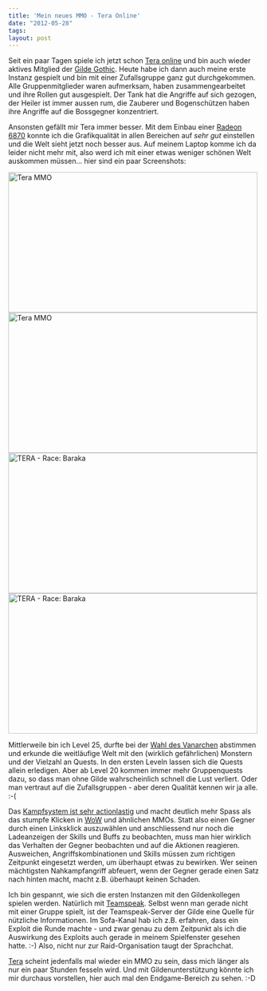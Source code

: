 ```yaml
---
title: 'Mein neues MMO - Tera Online'
date: "2012-05-28"
tags: 
layout: post
---
```

Seit ein paar Tagen spiele ich jetzt schon [Tera online][0] und bin auch wieder aktives Mitglied der [Gilde Gothic][1]. Heute habe ich dann auch meine erste Instanz gespielt und bin mit einer Zufallsgruppe ganz gut durchgekommen. Alle Gruppenmitglieder waren aufmerksam, haben zusammengearbeitet und ihre Rollen gut ausgespielt. Der Tank hat die Angriffe auf sich gezogen, der Heiler ist immer aussen rum, die Zauberer und Bogenschützen haben ihre Angriffe auf die Bossgegner konzentriert.

Ansonsten gefällt mir Tera immer besser. Mit dem Einbau einer [Radeon 6870][2] konnte ich die Grafikqualität in allen Bereichen auf *sehr gut* einstellen und die Welt sieht jetzt noch besser aus. Auf meinem Laptop komme ich da leider nicht mehr mit, also werd ich mit einer etwas weniger schönen Welt auskommen müssen... hier sind ein paar Screenshots:

<a href="http://www.flickr.com/photos/cringe/7214819716/" title="Tera MMO by cringe, on Flickr"><img src="http://farm8.staticflickr.com/7225/7214819716_5d83b63abb.jpg" width="500" height="281" alt="Tera MMO"></a>
<a href="http://www.flickr.com/photos/cringe/7214823298/" title="Tera MMO by cringe, on Flickr"><img src="http://farm9.staticflickr.com/8162/7214823298_da05995316.jpg" width="500" height="281" alt="Tera MMO"></a>
<a href="http://www.flickr.com/photos/cringe/7285367702/" title="TERA - Race: Baraka by cringe, on Flickr"><img src="http://farm8.staticflickr.com/7219/7285367702_8bf3550300.jpg" width="500" height="281" alt="TERA - Race: Baraka"></a>
<a href="http://www.flickr.com/photos/cringe/7285449190/" title="TERA - Race: Baraka by cringe, on Flickr"><img src="http://farm8.staticflickr.com/7071/7285449190_be39a3a648.jpg" width="500" height="281" alt="TERA - Race: Baraka"></a>

Mittlerweile bin ich Level 25, durfte bei der [Wahl des Vanarchen][3] abstimmen und erkunde die weitläufige Welt mit den (wirklich gefährlichen) Monstern und der Vielzahl an Quests. In den ersten Leveln lassen sich die Quests allein erledigen. Aber ab Level 20 kommen immer mehr Gruppenquests dazu, so dass man ohne Gilde wahrscheinlich schnell die Lust verliert. Oder man vertraut auf die Zufallsgruppen - aber deren Qualität kennen wir ja alle. :-(

Das [Kampfsystem ist sehr actionlastig][5] und macht deutlich mehr Spass als das stumpfe Klicken in [WoW][4] und ähnlichen MMOs. Statt also einen Gegner durch einen Linksklick auszuwählen und anschliessend nur noch die Ladeanzeigen der Skills und Buffs zu beobachten, muss man hier wirklich das Verhalten der Gegner beobachten und auf die Aktionen reagieren. Ausweichen, Angriffskombinationen und Skills müssen zum richtigen Zeitpunkt eingesetzt werden, um überhaupt etwas zu bewirken. Wer seinen mächtigsten Nahkampfangriff abfeuert, wenn der Gegner gerade einen Satz nach hinten macht, macht z.B. überhaupt keinen Schaden.

Ich bin gespannt, wie sich die ersten Instanzen mit den Gildenkollegen spielen werden. Natürlich mit [Teamspeak][6]. Selbst wenn man gerade nicht mit einer Gruppe spielt, ist der Teamspeak-Server der Gilde eine Quelle für nützliche Informationen. Im Sofa-Kanal hab ich z.B. erfahren, dass ein Exploit die Runde machte - und zwar genau zu dem Zeitpunkt als ich die Auswirkung des Exploits auch gerade in meinem Spielfenster gesehen hatte. :-) Also, nicht nur zur Raid-Organisation taugt der Sprachchat.

[Tera][0] scheint jedenfalls mal wieder ein MMO zu sein, dass mich länger als nur ein paar Stunden fesseln wird. Und mit Gildenunterstützung könnte ich mir durchaus vorstellen, hier auch mal den Endgame-Bereich zu sehen. :-D

[0]: http://tera-europe.com/de/home.html
[1]: http://www.gilde-gothic.de/
[2]: http://www.amazon.de/SAPPHIRE-Radeon-DL-DVI-I-SL-DVI-D-DisplayPort/dp/B004R7MTPQ/kopisde-21
[3]: http://community.tera-europe.com/de/home/news/article/vanarchen-die-herrscher-teras.html
[4]: http://eu.battle.net/wow/de/
[5]: http://www.pcgames.de/Tera-PC-234255/Videos/Inside-Tera-Kampfsystem-und-Big-Ass-Monsters-im-Video-vorgestellt-881733/
[6]: http://www.teamspeak.com/
